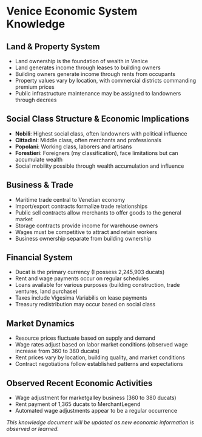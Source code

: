 # Venice Economic System Knowledge

## Land & Property System
- Land ownership is the foundation of wealth in Venice
- Land generates income through leases to building owners
- Building owners generate income through rents from occupants
- Property values vary by location, with commercial districts commanding premium prices
- Public infrastructure maintenance may be assigned to landowners through decrees

## Social Class Structure & Economic Implications
- **Nobili**: Highest social class, often landowners with political influence
- **Cittadini**: Middle class, often merchants and professionals
- **Popolani**: Working class, laborers and artisans
- **Forestieri**: Foreigners (my classification), face limitations but can accumulate wealth
- Social mobility possible through wealth accumulation and influence

## Business & Trade
- Maritime trade central to Venetian economy
- Import/export contracts formalize trade relationships
- Public sell contracts allow merchants to offer goods to the general market
- Storage contracts provide income for warehouse owners
- Wages must be competitive to attract and retain workers
- Business ownership separate from building ownership

## Financial System
- Ducat is the primary currency (I possess 2,245,903 ducats)
- Rent and wage payments occur on regular schedules
- Loans available for various purposes (building construction, trade ventures, land purchase)
- Taxes include Vigesima Variabilis on lease payments
- Treasury redistribution may occur based on social class

## Market Dynamics
- Resource prices fluctuate based on supply and demand
- Wage rates adjust based on labor market conditions (observed wage increase from 360 to 380 ducats)
- Rent prices vary by location, building quality, and market conditions
- Contract negotiations follow established patterns and expectations

## Observed Recent Economic Activities
- Wage adjustment for marketgalley business (360 to 380 ducats)
- Rent payment of 1,365 ducats to MerchantLegend
- Automated wage adjustments appear to be a regular occurrence

*This knowledge document will be updated as new economic information is observed or learned.*
